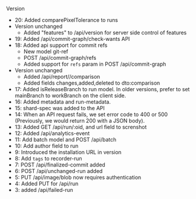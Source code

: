 
Version

* 20: Added comparePixelTolerance to runs
* Version unchanged
  - Added "features" to /api/version for server side control of features
* 19: Added /api/commit-graph/check-wants API
* 18: Added api support for commit refs
  - New model git-ref
  - POST /api/commit-graph/refs
  - Added support for `refs` param in POST /api/commit-graph 
* Version unchanged
  - Added /api/report/<id>/comparison
  - Added fields changes,added,deleted to dto:comparison
* 17: Added isReleaseBranch to run model. In older versions, prefer to set mainBranch to workBranch on the client side.
* 16: Added metadata and run-metadata.
* 15: shard-spec was added to the API
* 14: When an API request fails, we set error code to 400 or 500
  (Previously, we would return 200 with a JSON body).
* 13: Added GET /api/run/:oid, and url field to screnshot
* 12: Added /api/analytics-event
* 11: Add batch model and POST /api/batch
* 10: Add author field to run
* 9: Introduced the installation URL in version
* 8: Add `tags` to recorder-run
* 7: POST /api/finalized-commit added
* 6: POST /api/unchanged-run added
* 5: PUT /api/image/blob now requires authentication
* 4: Added PUT for /api/run
* 3: added /api/failed-run
